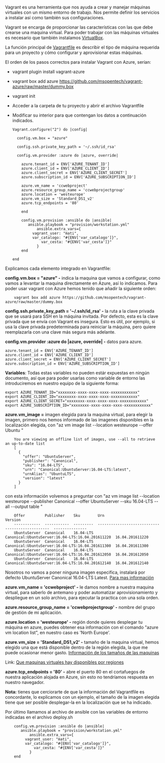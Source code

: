 
Vagrant es una herramienta que nos ayuda a crear y manejar máquinas virtuales con un mismo entorno de trabajo. Nos permite definir los servicios a instalar así como también sus configuraciones. 

Vagrant se encarga de proporcionar las características con las que debe crearse una maquina virtual. Para poder trabajar con las máquinas virtuales es necesario que también instalamos [VirtualBox](https://www.virtualbox.org/wiki/Downloads).

La función principal de [Vagrantfile](https://www.vagrantup.com/docs/vagrantfile/) es describir el tipo de máquina requerida para un proyecto y cómo configurar y aprovisionar estas máquinas.

El orden de los pasos correctos para instalar Vagrant con Azure, serían:

* vagrant plugin install vagrant-azure

*	vagrant box add azure https://github.com/msopentech/vagrant-azure/raw/master/dummy.box

*	vagrant init

*	Acceder a la carpeta de tu proyecto y abrir el archivo Vagrantfile

*	Modificar su interior para que contengan los datos a continuación indicados.


		Vagrant.configure("2") do |config|

		  config.vm.box = "azure"

		  config.ssh.private_key_path = '~/.ssh/id_rsa'

		  config.vm.provider :azure do |azure, override|

		    azure.tenant_id = ENV['AZURE_TENANT_ID']
		    azure.client_id = ENV['AZURE_CLIENT_ID']
		    azure.client_secret = ENV['AZURE_CLIENT_SECRET']
		    azure.subscription_id = ENV['AZURE_SUBSCRIPTION_ID']

			azure.vm_name = 'ccwebproject'
			azure.resource_group_name = 'ccwebprojectgroup'	
			azure.location = 'westeurope'
			azure.vm_size = 'Standard_DS1_v2'
			azure.tcp_endpoints = '80'

			end

		  	config.vm.provision :ansible do |ansible|
			   ansible.playbook = "provision/workstation.yml"
		           ansible.extra_vars={ 
			     vagrant_user: "mati", 
			     var_catalogo: "#{ENV['var_catalogo']}",
		     	     var_cesta: "#{ENV['var_cesta']}"
		           }
			end

		end

Explicamos cada elemento integrado en Vagrantfile:

**config.vm.box = "azure" -** indica la maquina que vamos a configurar, como vamos a levantar la maquina directamente en Azure, así lo indicamos. Para poder usar vagrant con Azure hemos tenido que añadir la siguiente orden:

		vagrant box add azure https://github.com/msopentech/vagrant-azure/raw/master/dummy.box

**config.ssh.private_key_path = '~/.ssh/id_rsa' -** la ruta a la clave privada que se usará para SSH en la máquina invitada. Por defecto, esta es la clave privada que se envía con Vagrant es insegura. Esto es útil, por ejemplo, si usa la clave privada predeterminada para reiniciar la máquina, pero quiere reemplazarla con una clave más segura más adelante.

**config.vm.provider :azure do |azure, override| -** datos para azure.


	azure.tenant_id = ENV['AZURE_TENANT_ID']
	azure.client_id = ENV['AZURE_CLIENT_ID']
	azure.client_secret = ENV['AZURE_CLIENT_SECRET']
	azure.subscription_id = ENV['AZURE_SUBSCRIPTION_ID']

**Variables**: Todas estas variables no pueden estár expuestas en ningún documento, así que para poder usarlas como variable de entorno las introduciremos en nuestro equipo de la siguiente forma:

	export AZURE_TENANT_ID="xxxxxxxx-xxxx-xxxx-xxxx-xxxxxxxxxxxx"
	export AZURE_CLIENT_ID="xxxxxxxx-xxxx-xxxx-xxxx-xxxxxxxxxxxx"
	export AZURE_CLIENT_SECRET="xxxxxxxx-xxxx-xxxx-xxxx-xxxxxxxxxxxx"
	export AZURE_SUBSCRIPTION_ID="xxxxxxxx-xxxx-xxxx-xxxx-xxxxxxxxxxxx"

**azure.vm_image =** imagen elegida para la maquina virtual, para elegir la imagen, primero nos hemos informado de las imagenes disponibles en la localización elegida, con "az vm image list --location westeurope --offer Ubuntu "

		You are viewing an offline list of images, use --all to retrieve an up-to-date list
		[
		  {
		    "offer": "UbuntuServer",
		    "publisher": "Canonical",
		    "sku": "16.04-LTS",
		    "urn": "Canonical:UbuntuServer:16.04-LTS:latest",
		    "urnAlias": "UbuntuLTS",
		    "version": "latest"
		  }
		]

con esta información volvemos a preguntar con "az vm image list --location westeurope --publisher Canonical --offer UbuntuServer --sku 16.04-LTS --all --output table
"

		Offer         Publisher    Sku        Urn                                               Version
		------------  -----------  ---------  ------------------------------------------------  ---------------
		UbuntuServer  Canonical    16.04-LTS  Canonical:UbuntuServer:16.04-LTS:16.04.201611220  16.04.201611220
		UbuntuServer  Canonical    16.04-LTS  Canonical:UbuntuServer:16.04-LTS:16.04.201611300  16.04.201611300
		UbuntuServer  Canonical    16.04-LTS  Canonical:UbuntuServer:16.04-LTS:16.04.201612050  16.04.201612050
		UbuntuServer  Canonical    16.04-LTS  Canonical:UbuntuServer:16.04-LTS:16.04.201612140  16.04.201612140

Nosotros no vamos a poner ninguna imagen especifica, instalará por defecto UbuntuServer Canonical 16.04-LTS Latest. [Para mas información](https://docs.microsoft.com/es-es/azure/virtual-machines/linux/cli-ps-findimage)

**azure.vm_name = 'ccwebproject' -** le damos nombre a nuestra maquina virtual, para saberlo de antemano y poder automatizar aprovisionamiento y despliegue en un solo archivo, para ejecutar la practica con una sola orden.

**azure.resource_group_name = 'ccwebprojectgroup' -** nombre del grupo de gestión de mi aplicación.

**azure.location = 'westeurope' -** región donde quieres desplegar tu máquina en azure, puedes obtener esa información con el comando "azure vm location list", en nuestro caso es 'North Europe'.

**azure.vm_size = 'Standard_DS1_v2' -** tamaño de la maquina virtual, hemos elegido una que está disponible dentro de la región elegida, la que me puede ocasionar menor gasto. [Información de los tamaños de las maquinas](https://docs.microsoft.com/es-es/azure/virtual-machines/windows/sizes-general)

Link: [Que maquinas virtuales hay disponibles por regiones](https://azure.microsoft.com/es-es/global-infrastructure/services/?products=virtual-machines)

**azure.tcp_endpoints = '80' -** abre el puerto 80 en el cortafuegos de nuestra aplicación alojada en Azure, sin esto no tendríamos respuesta en nuestro navegador.

**Nota:** tienes que cerciorarte de que la información del Vagrantfile es concordante, lo explicamos con un ejemplo, el tamaño de la imagen elegida tiene que ser posible desplegar-la en la localización que se ha indicado.

Por último llamamos al archivo de ansible con las variables de entorno indicadas en el archivo deploy.sh

	  	config.vm.provision :ansible do |ansible|
		   ansible.playbook = "provision/workstation.yml"
	           ansible.extra_vars={ 
		     vagrant_user: "mati", 
		     var_catalogo: "#{ENV['var_catalogo']}",
	     	     var_cesta: "#{ENV['var_cesta']}"
	           }
		end